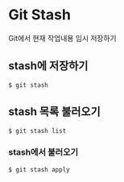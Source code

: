 # Git Stash

Git에서 현재 작업내용 임시 저장하기

## stash에 저장하기

```
$ git stash
```

## stash 목록 불러오기

```
$ git stash list
```

### stash에서 불러오기

```
$ git stash apply
```
